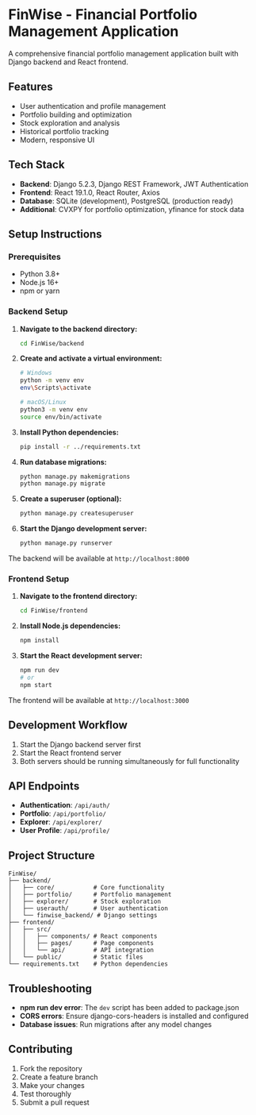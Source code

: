 # FinWise - Financial Portfolio Management Application

A comprehensive financial portfolio management application built with Django backend and React frontend.

## Features

- User authentication and profile management
- Portfolio building and optimization
- Stock exploration and analysis
- Historical portfolio tracking
- Modern, responsive UI

## Tech Stack

- **Backend**: Django 5.2.3, Django REST Framework, JWT Authentication
- **Frontend**: React 19.1.0, React Router, Axios
- **Database**: SQLite (development), PostgreSQL (production ready)
- **Additional**: CVXPY for portfolio optimization, yfinance for stock data

## Setup Instructions

### Prerequisites

- Python 3.8+
- Node.js 16+
- npm or yarn

### Backend Setup

1. **Navigate to the backend directory:**
   ```bash
   cd FinWise/backend
   ```

2. **Create and activate a virtual environment:**
   ```bash
   # Windows
   python -m venv env
   env\Scripts\activate
   
   # macOS/Linux
   python3 -m venv env
   source env/bin/activate
   ```

3. **Install Python dependencies:**
   ```bash
   pip install -r ../requirements.txt
   ```

4. **Run database migrations:**
   ```bash
   python manage.py makemigrations
   python manage.py migrate
   ```

5. **Create a superuser (optional):**
   ```bash
   python manage.py createsuperuser
   ```

6. **Start the Django development server:**
   ```bash
   python manage.py runserver
   ```

The backend will be available at `http://localhost:8000`

### Frontend Setup

1. **Navigate to the frontend directory:**
   ```bash
   cd FinWise/frontend
   ```

2. **Install Node.js dependencies:**
   ```bash
   npm install
   ```

3. **Start the React development server:**
   ```bash
   npm run dev
   # or
   npm start
   ```

The frontend will be available at `http://localhost:3000`

## Development Workflow

1. Start the Django backend server first
2. Start the React frontend server
3. Both servers should be running simultaneously for full functionality

## API Endpoints

- **Authentication**: `/api/auth/`
- **Portfolio**: `/api/portfolio/`
- **Explorer**: `/api/explorer/`
- **User Profile**: `/api/profile/`

## Project Structure

```
FinWise/
├── backend/
│   ├── core/           # Core functionality
│   ├── portfolio/      # Portfolio management
│   ├── explorer/       # Stock exploration
│   ├── userauth/       # User authentication
│   └── finwise_backend/ # Django settings
├── frontend/
│   ├── src/
│   │   ├── components/ # React components
│   │   ├── pages/      # Page components
│   │   └── api/        # API integration
│   └── public/         # Static files
└── requirements.txt    # Python dependencies
```

## Troubleshooting

- **npm run dev error**: The `dev` script has been added to package.json
- **CORS errors**: Ensure django-cors-headers is installed and configured
- **Database issues**: Run migrations after any model changes

## Contributing

1. Fork the repository
2. Create a feature branch
3. Make your changes
4. Test thoroughly
5. Submit a pull request